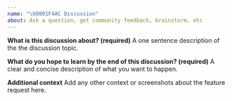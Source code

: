 ```yaml
---
name: "\U0001F4AC Discussion"
about: Ask a question, get community feedback, brainstorm, etc
---
```


**What is this discussion about? (required)**
A one sentence description of the the discussion topic.

**What do you hope to learn by the end of this discussion? (required)**
A clear and concise description of what you want to happen.

**Additional context**
Add any other context or screenshots about the feature request here.
